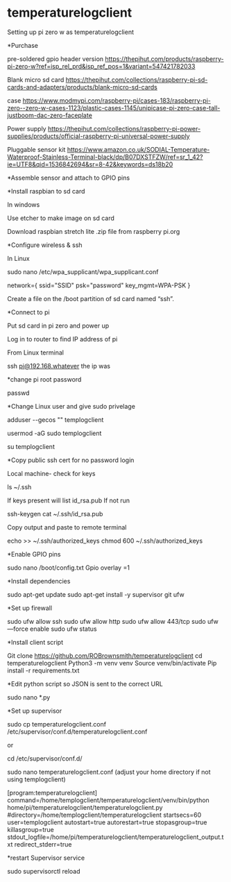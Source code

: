 # temperaturelogclient
Setting up pi zero w as temperaturelogclient 

*Purchase

pre-soldered gpio header version
https://thepihut.com/products/raspberry-pi-zero-w?ref=isp_rel_prd&isp_ref_pos=1&variant=547421782033

Blank micro sd card
https://thepihut.com/collections/raspberry-pi-sd-cards-and-adapters/products/blank-micro-sd-cards

case
https://www.modmypi.com/raspberry-pi/cases-183/raspberry-pi-zero--zero-w-cases-1123/plastic-cases-1145/unipicase-pi-zero-case-tall-justboom-dac-zero-faceplate

Power supply 
https://thepihut.com/collections/raspberry-pi-power-supplies/products/official-raspberry-pi-universal-power-supply

Pluggable sensor kit
https://www.amazon.co.uk/SODIAL-Temperature-Waterproof-Stainless-Terminal-black/dp/B07DXSTFZW/ref=sr_1_42?ie=UTF8&qid=1536842694&sr=8-42&keywords=ds18b20

*Assemble sensor and attach to GPIO pins

*Install raspbian to sd card 

In windows

Use etcher to make image on sd card

Download raspbian stretch lite .zip file from raspberry pi.org

*Configure wireless & ssh 

In Linux 

sudo nano /etc/wpa_supplicant/wpa_supplicant.conf

network={
    ssid="SSID"
    psk="password"
    key_mgmt=WPA-PSK
}

Create a file on the /boot partition of sd card named “ssh”.

*Connect to pi 

Put sd card in pi zero and power up

Log in to router to find IP address of pi

From Linux terminal

ssh pi@192.168.whatever the ip was

*change pi root password 

passwd 

*Change Linux user and give sudo privelage 

adduser --gecos "" templogclient 

usermod -aG sudo templogclient 

su templogclient 

*Copy public ssh cert for no password login 

Local machine- check for keys

ls ~/.ssh

If keys present will list id_rsa.pub
If not run

ssh-keygen
cat ~/.ssh/id_rsa.pub

Copy output and paste to remote terminal

echo <paste key> >> ~/.ssh/authorized_keys
chmod 600 ~/.ssh/authorized_keys

*Enable GPIO pins 

sudo nano /boot/config.txt
Gpio overlay =1

*Install dependencies  

sudo apt-get update
sudo apt-get install -y supervisor git ufw 

*Set up firewall 

sudo ufw allow ssh 
sudo ufw allow http
sudo ufw allow 443/tcp
sudo ufw —force enable
sudo ufw status

*Install client script 

Git clone https://github.com/ROBrownsmith/temperaturelogclient
cd temperaturelogclient
Python3 -m venv venv 
Source venv/bin/activate
Pip install -r requirements.txt

*Edit python script so JSON is sent to the correct URL  

sudo nano *.py

*Set up supervisor 

sudo cp temperaturelogclient.conf /etc/supervisor/conf.d/temperaturelogclient.conf

or

cd /etc/supervisor/conf.d/

sudo nano temperaturelogclient.conf
(adjust your home directory if not using templogclient)

[program:temperaturelogclient]
command=/home/templogclient/temperaturelogclient/venv/bin/python home/pi/temperaturelogclient/temperaturelogclient.py
#directory=/home/templogclient/temperaturelogclient
startsecs=60
user=templogclient
autostart=true
autorestart=true
stopasgroup=true
killasgroup=true
stdout_logfile=/home/pi/temperaturelogclient/temperaturelogclient_output.txt
redirect_stderr=true

*restart Supervisor service

sudo supervisorctl reload
